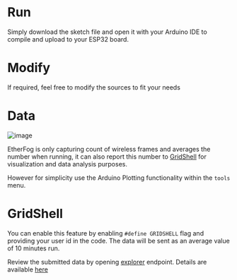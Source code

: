 # Run

Simply download the sketch file and open it with your Arduino IDE to compile and upload to your ESP32 board.

# Modify

If required, feel free to modify the sources to fit your needs

# Data

![image](https://github.com/invpe/ETHERFOG/assets/106522950/aaff89ac-a343-4ee4-bc72-f51879f1ee4e)


EtherFog is only capturing count of wireless frames and averages the number when running,
it can also report this number to [GridShell](https://github.com/invpe/GridShell) for visualization and data analysis purposes.

However for simplicity use the Arduino Plotting functionality within the `tools` menu.

# GridShell 

You can enable this feature by enabling `#define GRIDSHELL` flag and providing your user id in the code.
The data will be sent as an average value of 10 minutes run.

Review the submitted data by opening [explorer](https://explorer.gridshelll.net:3000/) endpoint.
Details are available [here](https://github.com/invpe/GridShell/blob/main/Documentation/Tutorials/Explorer.md)


